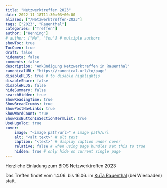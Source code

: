 ```yaml
---
title: "Netzwerktreffen 2023"
date: 2022-11-18T11:30:03+00:00
aliases: ["/Netzwerktreffen-2023"]
tags: ["2023", "Rauenthal"]
categories: ["Treffen"]
author: ["Henning"]
# author: ["Me", "You"] # multiple authors
showToc: true
TocOpen: true
draft: false
hidemeta: false
comments: false
description: "Ankündigung Netzwerktreffen in Rauenthal"
canonicalURL: "https://canonical.url/to/page"
disableHLJS: true # to disable highlightjs
disableShare: false
disableHLJS: false
hideSummary: false
searchHidden: true
ShowReadingTime: true
ShowBreadCrumbs: true
ShowPostNavLinks: true
ShowWordCount: true
ShowRssButtonInSectionTermList: true
UseHugoToc: true
cover:
    image: "<image path/url>" # image path/url
    alt: "<alt text>" # alt text
    caption: "<text>" # display caption under cover
    relative: false # when using page bundles set this to true
    hidden: true # only hide on current single page
---
```


Herzliche Einladung zum BIOS Netzwerktreffen 2023

Das Treffen findet vom 14.06. bis 16.06. im [KuTa Rauenthal](https://www.kuta-rauenthal.de) (bei Wiesbaden) statt.
